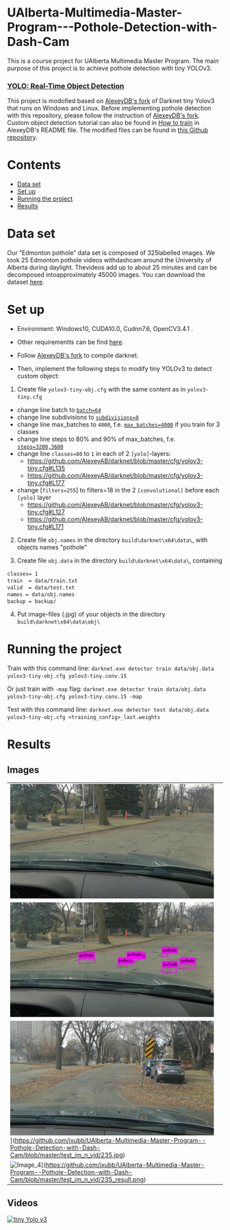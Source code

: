 # UAlberta-Multimedia-Master-Program---Pothole-Detection-with-Dash-Cam
This is a course project for UAlberta Multimedia Master Program. The main purpose of this project is to achieve pothole detection with tiny YOLOv3. 

### [YOLO: Real-Time Object Detection](https://pjreddie.com/darknet/yolo/)

This project is modofied based on [AlexeyDB's fork](https://github.com/AlexeyAB/darknet) of Darknet tiny Yolov3 that runs on Windows and Linux.
Before implementing pothole detection with this repository, please follow the instruction of [AlexeyDB's fork](https://github.com/AlexeyAB/darknet). Custom object detection tutorial can also be found in [How to train](https://github.com/AlexeyAB/darknet#how-to-train-to-detect-your-custom-objects) in AlexeyDB's README file. 
The modified files can be found in [this Github repository](https://github.com/jxubb/UAlberta-Multimedia-Master-Program--Pothole-Detection-with-Dash-Cam).

# Contents
* [Data set](#Data-set)
* [Set up](#Set-up)
* [Running the project](#Running-the-project)
* [Results](#Results)

# Data set

Our  ”Edmonton  pothole”  data  set  is  composed  of  325labelled  images.  We  took  25  Edmonton  pothole  videos  withdashcam around the University of Alberta during daylight. Thevideos add up to about 25 minutes and can be decomposed intoapproximately  45000  images. You can download the dataset [here](https://drive.google.com/drive/folders/1wWwiGBUo0C_ElA8B_Z0iha_uVJyWKgQX).


# Set up
* Environment: Windows10, CUDA10.0, Cudnn7.6, OpenCV3.4.1 .

* Other requirementts can be find [here](https://github.com/AlexeyAB/darknet#requirements).

* Follow [AlexeyDB's fork](https://github.com/AlexeyAB/darknet) to compile darknet.

* Then, implement the following steps to modify tiny YOLOv3 to  detect custom object:

 1. Create file `yolov3-tiny-obj.cfg` with the same content as in `yolov3-tiny.cfg`

  * change line batch to [`batch=64`](https://github.com/AlexeyAB/darknet/blob/0039fd26786ab5f71d5af725fc18b3f521e7acfd/cfg/yolov3.cfg#L3)
  * change line subdivisions to [`subdivisions=8`](https://github.com/AlexeyAB/darknet/blob/0039fd26786ab5f71d5af725fc18b3f521e7acfd/cfg/yolov3.cfg#L4)
  * change line max_batches to `4000`, f.e. [`max_batches=4000`](https://github.com/AlexeyAB/darknet/blob/0039fd26786ab5f71d5af725fc18b3f521e7acfd/cfg/yolov3.cfg#L20) if you train for 3 classes
  * change line steps to 80% and 90% of max_batches, f.e. [`steps=3200,3600`](https://github.com/AlexeyAB/darknet/blob/0039fd26786ab5f71d5af725fc18b3f521e7acfd/cfg/yolov3.cfg#L22)
  * change line `classes=80` to `1` in each of 2 `[yolo]`-layers:
      * https://github.com/AlexeyAB/darknet/blob/master/cfg/yolov3-tiny.cfg#L135  
      * https://github.com/AlexeyAB/darknet/blob/master/cfg/yolov3-tiny.cfg#L177
  * change [`filters=255`] to filters=18 in the 2 `[convolutional]` before each `[yolo]` layer
      * https://github.com/AlexeyAB/darknet/blob/master/cfg/yolov3-tiny.cfg#L127
      * https://github.com/AlexeyAB/darknet/blob/master/cfg/yolov3-tiny.cfg#L171
      
2. Create file `obj.names` in the directory `build\darknet\x64\data\`, with objects names "pothole" 

3. Create file `obj.data` in the directory `build\darknet\x64\data\`, containing

  ```
  classes= 1
  train  = data/train.txt
  valid  = data/test.txt
  names = data/obj.names
  backup = backup/
  ```

4. Put image-files (.jpg) of your objects in the directory `build\darknet\x64\data\obj\`
      
# Running the project

Train with this command line: `darknet.exe detector train data/obj.data yolov3-tiny-obj.cfg yolov3-tiny.conv.15`

Or just train with `-map` flag: `darknet.exe detector train data/obj.data yolov3-tiny-obj.cfg yolov3-tiny.conv.15 -map`

Test with this command line:   `darknet.exe detector test data/obj.data yolov3-tiny-obj.cfg <training_config>_last.weights`


# Results

## Images
|||
|-|-|
|[![Image_1](/test_im_n_vid/229.jpg)](https://github.com/jxubb/UAlberta-Multimedia-Master-Program--Pothole-Detection-with-Dash-Cam/blob/master/test_im_n_vid/229.jpg)
|[![Image_2](/test_im_n_vid/229_result.png)](https://github.com/jxubb/UAlberta-Multimedia-Master-Program--Pothole-Detection-with-Dash-Cam/blob/master/test_im_n_vid/229_result.png)
|![Image_3](/test_im_n_vid/235.jpg)](https://github.com/jxubb/UAlberta-Multimedia-Master-Program--Pothole-Detection-with-Dash-Cam/blob/master/test_im_n_vid/235.jpg)
|![Image_4](/test_im_n_vid/235_result.jpg)](https://github.com/jxubb/UAlberta-Multimedia-Master-Program--Pothole-Detection-with-Dash-Cam/blob/master/test_im_n_vid/235_result.png)
## Videos

[![tiny Yolo v3](http://img.youtube.com/vi/JAY3CWlcmcM/0.jpg)](https://www.youtube.com/watch?v=JAY3CWlcmcM "tiny Yolo v3")
